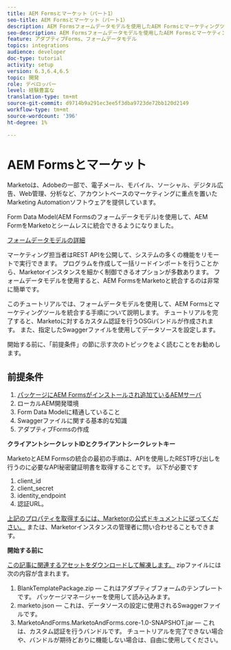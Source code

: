 ```yaml
---
title: AEM Formsとマーケット（パート1）
seo-title: AEM Formsとマーケット（パート1）
description: AEM Formsフォームデータモデルを使用したAEM Formsとマーケティングツールの統合に関するチュートリアルです。
seo-description: AEM Formsフォームデータモデルを使用したAEM Formsとマーケティングツールの統合に関するチュートリアルです。
feature: アダプティブForms、フォームデータモデル
topics: integrations
audience: developer
doc-type: tutorial
activity: setup
version: 6.3,6.4,6.5
topic: 開発
role: デベロッパー
level: 経験豊富な
translation-type: tm+mt
source-git-commit: d9714b9a291ec3ee5f3dba9723de72bb120d2149
workflow-type: tm+mt
source-wordcount: '396'
ht-degree: 1%

---
```



# AEM Formsとマーケット

Marketoは、Adobeの一部で、電子メール、モバイル、ソーシャル、デジタル広告、Web管理、分析など、アカウントベースのマーケティングに重点を置いたMarketing Automationソフトウェアを提供しています。

Form Data Model(AEM Formsのフォームデータモデル)を使用して、AEM FormをMarketoとシームレスに統合できるようになりました。

[フォームデータモデルの詳細](https://helpx.adobe.com/experience-manager/6-5/forms/using/data-integration.html)

マーケティング担当者はREST APIを公開して、システムの多くの機能をリモートで実行できます。 プログラムを作成して一括リードインポートを行うことから、Marketorインスタンスを細かく制御できるオプションが多数あります。 フォームデータモデルを使用すると、AEM FormsをMarketoと統合するのは非常に簡単です。

このチュートリアルでは、フォームデータモデルを使用して、AEM Formsとマーケティングツールを統合する手順について説明します。 チュートリアルを完了すると、Marketoに対するカスタム認証を行うOSGiバンドルが作成されます。 また、指定したSwaggerファイルを使用してデータソースを設定します。

開始する前に、「前提条件」の節に示す次のトピックをよく読むことをお勧めします。

## 前提条件

1. [パッケージにAEM Formsがインストールされ追加ているAEMサーバ](/help/forms/adaptive-forms/installing-aem-form-on-windows-tutorial-use.md)
1. ローカルAEM開発環境
1. Form Data Modelに精通していること
1. Swaggerファイルに関する基本的な知識
1. アダプティブFormsの作成

**クライアントシークレットIDとクライアントシークレットキー**

MarketoとAEM Formsの統合の最初の手順は、APIを使用したREST呼び出しを行うのに必要なAPI秘密鍵証明書を取得することです。 以下が必要です

1. client_id
1. client_secret
1. identity_endpoint
1. 認証URL。

[上記のプロパティを取得するには、Marketorの公式ドキュメントに従ってください。](https://developers.marketo.com/rest-api/) または、Marketorインスタンスの管理者に問い合わせることもできます。

**開始する前に**

[この記事に関連するアセットをダウンロードして解凍します。](assets/aemformsandmarketo.zip) zipファイルには次の内容が含まれます。

1. BlankTemplatePackage.zip — これはアダプティブフォームのテンプレートです。 パッケージマネージャーを使用して読み込みます。
1. marketo.json — これは、データソースの設定に使用されるSwaggerファイルです。
1. MarketoAndForms.MarketoAndForms.core-1.0-SNAPSHOT.jar — これは、カスタム認証を行うバンドルです。 チュートリアルを完了できない場合や、バンドルが期待どおりに機能しない場合は、自由に使用してください。
